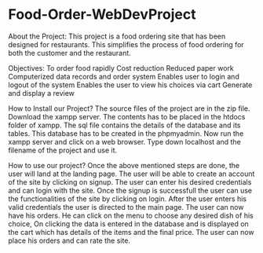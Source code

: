 # Food-Order-WebDevProject
About the Project:
This project is a food ordering site that has been designed for restaurants.
This simplifies the process of food ordering for both the customer and the restaurant.

Objectives:
To order food rapidly
Cost reduction
Reduced paper work
Computerized data records and order system
Enables user to login and logout of the system
Enables the user to view his choices via cart
Generate and display a review

How to Install our Project?
The source files of the project are in the zip file.
Download the xampp server.
The contents has to be placed in the htdocs folder of xampp.
The sql file contains the details of the database and its tables.
This database has to be created in the phpmyadmin.
Now run the xampp server and click on a web browser.
Type down localhost and the filename of the project and use it.

How to use our project?
Once the above mentioned steps are done, the user will land at the landing page.
The user will be able to create an account of the site by clicking on signup.
The user can enter his desired credentials and can login with the site.
Once the signup is successfull the user can use the functionalities of the site by clicking on login.
After the user enters his valid credentials the user is directed to the main page.
The user can now have his orders. He can click on the menu to choose any desired dish of his choice,
On clicking the data is entered in the database and is displayed on the cart which has details of the items
and the final price.
The user can now place his orders and can rate the site.





 


